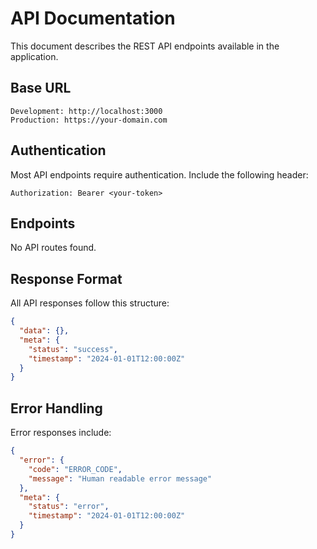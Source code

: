 # API Documentation

This document describes the REST API endpoints available in the application.

## Base URL

```
Development: http://localhost:3000
Production: https://your-domain.com
```

## Authentication

Most API endpoints require authentication. Include the following header:

```
Authorization: Bearer <your-token>
```

## Endpoints

No API routes found.


## Response Format

All API responses follow this structure:

```json
{
  "data": {},
  "meta": {
    "status": "success",
    "timestamp": "2024-01-01T12:00:00Z"
  }
}
```

## Error Handling

Error responses include:

```json
{
  "error": {
    "code": "ERROR_CODE",
    "message": "Human readable error message"
  },
  "meta": {
    "status": "error",
    "timestamp": "2024-01-01T12:00:00Z"
  }
}
```
